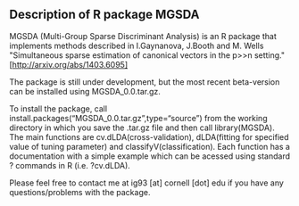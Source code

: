 ## Description of R package MGSDA

MGSDA (Multi-Group Sparse Discriminant Analysis) is an R package that implements methods described in I.Gaynanova, J.Booth and M. Wells "Simultaneous sparse estimation of canonical vectors in the p>>n setting."[http://arxiv.org/abs/1403.6095] 

The package is still under development, but the most recent beta-version can be installed using MGSDA_0.0.tar.gz.

To install the package, call install.packages(“MGSDA_0.0.tar.gz”,type=“source”) from the working directory in which you save the .tar.gz file and then call library(MGSDA). The main functions are cv.dLDA(cross-validation), dLDA(fitting for specified value of tuning parameter) and classifyV(classification). Each function has a documentation  with a simple example which can be acessed using standard ? commands in R (i.e. ?cv.dLDA).

Please feel free to contact me at ig93 [at] cornell [dot] edu if you have any questions/problems with the package.